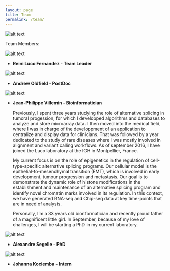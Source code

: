 ```yaml
---
layout: page
title: Team
permalink: /team/
---
```


![alt text](https://www.igh.cnrs.fr/images/EQUIP/76/equipe.jpg "Our Team")


Team Members: 




![alt text](https://www.igh.cnrs.fr/images/people/1619.jpg "Reini Luco Fernandez")

* **Reini Luco Fernandez - Team Leader**

![alt text](https://www.igh.cnrs.fr/images/people/1874.jpg "Andrew Oldfield")

* **Andrew Oldfield - PostDoc**

![alt text](https://www.igh.cnrs.fr/images/people/1310.jpg "Jean-Philippe Villemin")

* **Jean-Philippe Villemin - Bioinformatician**

	Previously, I spent three years studying the role of alternative splicing in tumoral progession, for which I developped algorithms and databases to analyze and store microarray data. I then moved into the medical field, where I was in charge of the developpment of an application to centralize and display data for clinicians. That was followed by a year dedicated to the study of rare diseases where I was mostly involved in alignment and variant calling workflows. As of september 2016, I have joined the Luco laboratory at the IGH in Montpellier, France.  

	My current focus is on the role of epigenetics in the regulation of cell-type-specific alternative splicing programs. Our cellular model is the epithelial-to-mesenchymal transition (EMT), which is involved in early development, tumour progression and metastasis. Our goal is to demonstrate the dynamic role of histone modifications in the establishment and maintenance of an alternative splicing program and identify novel chromatin marks involved in its regulation. In this context, we have generated RNA-seq and Chip-seq data at key time-points that are in need of analysis. 

	Personally, I’m a 33 years old bionformatician and recently proud father of a magnificent little girl. In September, because of my love of challenges, I will be starting a PhD in my current laboratory. 

![alt text](https://www.igh.cnrs.fr/images/people/1898.jpg "Alexandre Segelle")

* **Alexandre Segelle - PhD**

![alt text](https://www.igh.cnrs.fr/images/people/1925.jpg "Johanna Kociemba")

* **Johanna Kociemba -  Intern**






